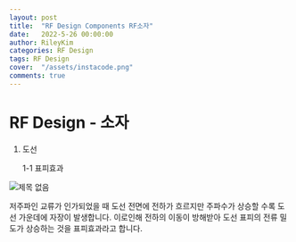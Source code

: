 ```yaml
---
layout: post
title:  "RF Design Components RF소자"
date:   2022-5-26 00:00:00
author: RileyKim
categories: RF Design
tags: RF Design
cover:  "/assets/instacode.png"
comments: true
---
```




# RF Design - 소자





1. 도선

   1-1 표피효과

   

![제목 없음](https://user-images.githubusercontent.com/24997255/170438803-94c3cfef-c56e-40c3-bb38-1d3b655ee2be.png)

저주파인 교류가 인가되었을 때 도선 전면에 전하가 흐르지만 주파수가 상승할 수록 도선 가운데에 자장이 발생합니다. 이로인해 전하의 이동이 방해받아 도선 표피의 전류 밀도가 상승하는 것을 표피효과라고 합니다. 



